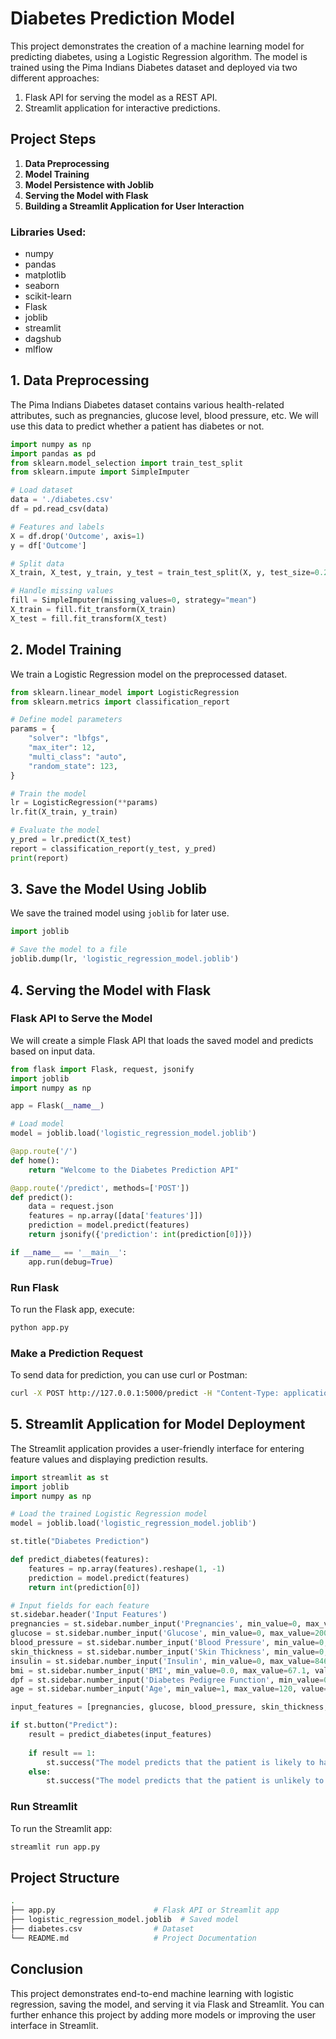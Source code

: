 
# Diabetes Prediction Model

This project demonstrates the creation of a machine learning model for predicting diabetes, using a Logistic Regression algorithm. The model is trained using the Pima Indians Diabetes dataset and deployed via two different approaches:
1. Flask API for serving the model as a REST API.
2. Streamlit application for interactive predictions.

## Project Steps
1. **Data Preprocessing**
2. **Model Training**
3. **Model Persistence with Joblib**
4. **Serving the Model with Flask**
5. **Building a Streamlit Application for User Interaction**

### Libraries Used:
- numpy
- pandas
- matplotlib
- seaborn
- scikit-learn
- Flask
- joblib
- streamlit
- dagshub
- mlflow

## 1. Data Preprocessing

The Pima Indians Diabetes dataset contains various health-related attributes, such as pregnancies, glucose level, blood pressure, etc. We will use this data to predict whether a patient has diabetes or not.

```python
import numpy as np
import pandas as pd
from sklearn.model_selection import train_test_split
from sklearn.impute import SimpleImputer

# Load dataset
data = './diabetes.csv'
df = pd.read_csv(data)

# Features and labels
X = df.drop('Outcome', axis=1)
y = df['Outcome']

# Split data
X_train, X_test, y_train, y_test = train_test_split(X, y, test_size=0.2, random_state=10)

# Handle missing values
fill = SimpleImputer(missing_values=0, strategy="mean")
X_train = fill.fit_transform(X_train)
X_test = fill.fit_transform(X_test)
```

## 2. Model Training

We train a Logistic Regression model on the preprocessed dataset.

```python
from sklearn.linear_model import LogisticRegression
from sklearn.metrics import classification_report

# Define model parameters
params = {
    "solver": "lbfgs",
    "max_iter": 12,
    "multi_class": "auto",
    "random_state": 123,
}

# Train the model
lr = LogisticRegression(**params)
lr.fit(X_train, y_train)

# Evaluate the model
y_pred = lr.predict(X_test)
report = classification_report(y_test, y_pred)
print(report)
```

## 3. Save the Model Using Joblib

We save the trained model using `joblib` for later use.

```python
import joblib

# Save the model to a file
joblib.dump(lr, 'logistic_regression_model.joblib')
```

## 4. Serving the Model with Flask

### Flask API to Serve the Model

We will create a simple Flask API that loads the saved model and predicts based on input data.

```python
from flask import Flask, request, jsonify
import joblib
import numpy as np

app = Flask(__name__)

# Load model
model = joblib.load('logistic_regression_model.joblib')

@app.route('/')
def home():
    return "Welcome to the Diabetes Prediction API"

@app.route('/predict', methods=['POST'])
def predict():
    data = request.json
    features = np.array([data['features']])
    prediction = model.predict(features)
    return jsonify({'prediction': int(prediction[0])})

if __name__ == '__main__':
    app.run(debug=True)
```

### Run Flask

To run the Flask app, execute:

```bash
python app.py
```

### Make a Prediction Request

To send data for prediction, you can use curl or Postman:

```bash
curl -X POST http://127.0.0.1:5000/predict -H "Content-Type: application/json" -d '{"features": [5,116,74,0,0,25.6,0.201,30]}'
```

## 5. Streamlit Application for Model Deployment

The Streamlit application provides a user-friendly interface for entering feature values and displaying prediction results.

```python
import streamlit as st
import joblib
import numpy as np

# Load the trained Logistic Regression model
model = joblib.load('logistic_regression_model.joblib')

st.title("Diabetes Prediction")

def predict_diabetes(features):
    features = np.array(features).reshape(1, -1)
    prediction = model.predict(features)
    return int(prediction[0])

# Input fields for each feature
st.sidebar.header('Input Features')
pregnancies = st.sidebar.number_input('Pregnancies', min_value=0, max_value=20, value=1)
glucose = st.sidebar.number_input('Glucose', min_value=0, max_value=200, value=120)
blood_pressure = st.sidebar.number_input('Blood Pressure', min_value=0, max_value=122, value=70)
skin_thickness = st.sidebar.number_input('Skin Thickness', min_value=0, max_value=99, value=20)
insulin = st.sidebar.number_input('Insulin', min_value=0, max_value=846, value=80)
bmi = st.sidebar.number_input('BMI', min_value=0.0, max_value=67.1, value=25.0)
dpf = st.sidebar.number_input('Diabetes Pedigree Function', min_value=0.0, max_value=2.5, value=0.5)
age = st.sidebar.number_input('Age', min_value=1, max_value=120, value=30)

input_features = [pregnancies, glucose, blood_pressure, skin_thickness, insulin, bmi, dpf, age]

if st.button("Predict"):
    result = predict_diabetes(input_features)
    
    if result == 1:
        st.success("The model predicts that the patient is likely to have diabetes.")
    else:
        st.success("The model predicts that the patient is unlikely to have diabetes.")
```

### Run Streamlit

To run the Streamlit app:

```bash
streamlit run app.py
```

## Project Structure

```bash
.
├── app.py                      # Flask API or Streamlit app
├── logistic_regression_model.joblib  # Saved model
├── diabetes.csv                # Dataset
└── README.md                   # Project Documentation
```

## Conclusion

This project demonstrates end-to-end machine learning with logistic regression, saving the model, and serving it via Flask and Streamlit. You can further enhance this project by adding more models or improving the user interface in Streamlit.
